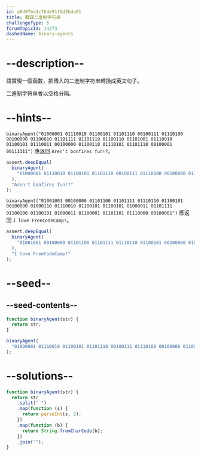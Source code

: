 ```yaml
---
id: a8d97bd4c764e91f9d2bda01
title: 翻譯二進制字符串
challengeType: 5
forumTopicId: 14273
dashedName: binary-agents
---
```


# --description--

請實現一個函數，把傳入的二進制字符串轉換成英文句子。

二進制字符串會以空格分隔。

# --hints--

`binaryAgent("01000001 01110010 01100101 01101110 00100111 01110100 00100000 01100010 01101111 01101110 01100110 01101001 01110010 01100101 01110011 00100000 01100110 01110101 01101110 00100001 00111111")` 應返回 `Aren't bonfires fun!?`。

```js
assert.deepEqual(
  binaryAgent(
    "01000001 01110010 01100101 01101110 00100111 01110100 00100000 01100010 01101111 01101110 01100110 01101001 01110010 01100101 01110011 00100000 01100110 01110101 01101110 00100001 00111111"
  ),
  "Aren't bonfires fun!?"
);
```

`binaryAgent("01001001 00100000 01101100 01101111 01110110 01100101 00100000 01000110 01110010 01100101 01100101 01000011 01101111 01100100 01100101 01000011 01100001 01101101 01110000 00100001")` 應返回 `I love FreeCodeCamp!`。

```js
assert.deepEqual(
  binaryAgent(
    "01001001 00100000 01101100 01101111 01110110 01100101 00100000 01000110 01110010 01100101 01100101 01000011 01101111 01100100 01100101 01000011 01100001 01101101 01110000 00100001"
  ),
  "I love FreeCodeCamp!"
);
```

# --seed--

## --seed-contents--

```js
function binaryAgent(str) {
  return str;
}

binaryAgent(
  "01000001 01110010 01100101 01101110 00100111 01110100 00100000 01100010 01101111 01101110 01100110 01101001 01110010 01100101 01110011 00100000 01100110 01110101 01101110 00100001 00111111"
);
```

# --solutions--

```js
function binaryAgent(str) {
  return str
    .split(" ")
    .map(function (s) {
      return parseInt(s, 2);
    })
    .map(function (b) {
      return String.fromCharCode(b);
    })
    .join("");
}
```
